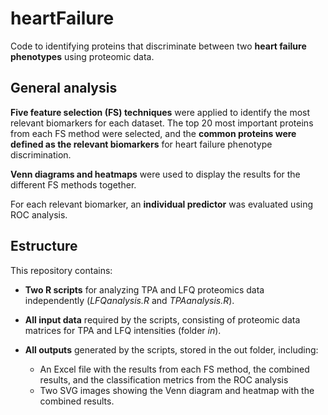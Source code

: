 # heartFailure

Code to identifying proteins that discriminate between two **heart failure phenotypes** 
using proteomic data. 

## General analysis

**Five feature selection (FS) techniques** were applied to identify the most relevant biomarkers
for each dataset. The top 20 most important proteins from each FS method were selected,
and the **common proteins were defined as the relevant biomarkers** for heart failure
phenotype discrimination. 

**Venn diagrams and heatmaps** were used to display the results for the different
FS methods together.

For each relevant biomarker, an **individual predictor** was evaluated using ROC 
analysis. 

## Estructure

This repository contains:

* **Two R scripts** for analyzing TPA and LFQ proteomics data 
independently (*LFQanalysis.R* and _TPAanalysis.R_).  

* **All input data** required by the  scripts, consisting of proteomic data matrices for
TPA and LFQ intensities (folder _in_).

* **All outputs** generated by the scripts, stored in the out folder, including: 


    * An Excel file with the results from each FS method, the combined results, and the classification metrics from the ROC analysis
    * Two SVG images showing the Venn diagram and heatmap with the combined results.




